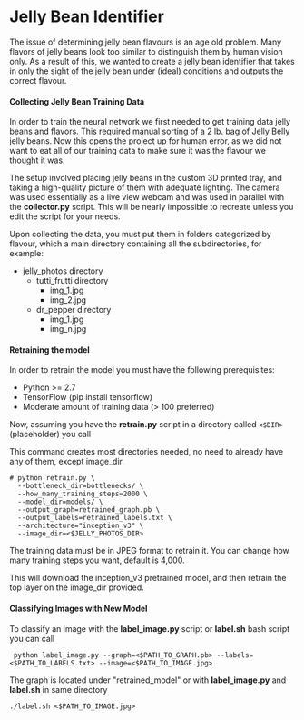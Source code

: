 # Jelly Bean Identifier

The issue of determining jelly bean flavours is an age old problem. Many flavors of jelly beans look too similar to distinguish them by human vision only. As a result of this, we wanted to create a jelly bean identifier that takes in only the sight of the jelly bean under (ideal) conditions and outputs the correct flavour.

#### Collecting Jelly Bean Training Data

In order to train the neural network we first needed to get training data jelly beans and flavors. This required manual sorting of a 2 lb. bag of Jelly Belly jelly beans. Now this opens the project up for human error, as we did not want to eat all of our training data to make sure it was the flavour we thought it was. 

The setup involved placing jelly beans in the custom 3D printed tray, and taking a high-quality picture of them with adequate lighting. The camera was used essentially as a live view webcam and was used in parallel with the **collector.py** script. This will be nearly impossible to recreate unless you edit the script for your needs. 

Upon collecting the data, you must put them in folders categorized by flavour, which a main directory containing all the subdirectories, for example:

* jelly_photos directory
  * tutti_frutti directory
    * img_1.jpg
    * img_2.jpg
  * dr_pepper directory
    * img_1.jpg
    * img_n.jpg

#### Retraining the model

In order to retrain the model you must have the following prerequisites:
+ Python >= 2.7
+ TensorFlow (pip install tensorflow)
+ Moderate amount of training data (> 100 preferred)

Now, assuming you have the **retrain.py** script in a directory called `<$DIR>` (placeholder) you call

This command creates most directories needed, no need to already have any of them, except image_dir.
```
# python retrain.py \
  --bottleneck_dir=bottlenecks/ \
  --how_many_training_steps=2000 \
  --model_dir=models/ \
  --output_graph=retrained_graph.pb \
  --output_labels=retrained_labels.txt \
  --architecture="inception_v3" \
  --image_dir=<$JELLY_PHOTOS_DIR>
```
  The training data must be in JPEG format to retrain it.
  You can change how many training steps you want, default is 4,000.
  
  This will download the inception_v3 pretrained model, and then retrain the top layer on the image_dir provided.
  
  #### Classifying Images with New Model
  

  To classify an image with the **label_image.py** script or **label.sh** bash script you can call
  
  ` python label_image.py --graph=<$PATH_TO_GRAPH.pb> --labels=<$PATH_TO_LABELS.txt> --image=<$PATH_TO_IMAGE.jpg>`
  
  The graph is located under "retrained_model"
  or with **label_image.py** and **label.sh** in same directory
  
  `./label.sh <$PATH_TO_IMAGE.jpg>`
